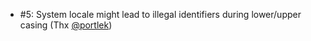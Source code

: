 * #5: System locale might lead to illegal identifiers during lower/upper casing (Thx [@portlek](https://github.com/portlek))